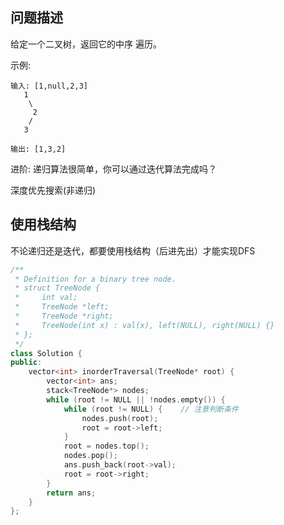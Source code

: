 ## 问题描述

给定一个二叉树，返回它的中序 遍历。

示例:

```
输入: [1,null,2,3]
   1
    \
     2
    /
   3

输出: [1,3,2]
```

进阶: 递归算法很简单，你可以通过迭代算法完成吗？

深度优先搜索(非递归)

## 使用栈结构

不论递归还是迭代，都要使用栈结构（后进先出）才能实现DFS

```C++
/**
 * Definition for a binary tree node.
 * struct TreeNode {
 *     int val;
 *     TreeNode *left;
 *     TreeNode *right;
 *     TreeNode(int x) : val(x), left(NULL), right(NULL) {}
 * };
 */
class Solution {
public:
    vector<int> inorderTraversal(TreeNode* root) {
        vector<int> ans;
        stack<TreeNode*> nodes;
        while (root != NULL || !nodes.empty()) {
            while (root != NULL) {    // 注意判断条件       
                nodes.push(root); 
                root = root->left; 
            }
            root = nodes.top();            
            nodes.pop();
            ans.push_back(root->val);
            root = root->right;
        }
        return ans;
    }
};
```

